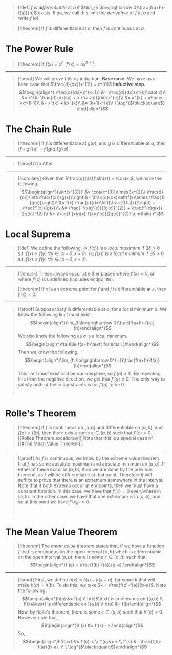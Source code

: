 >[!def]
>$f$ is *differentiable* at $a$ if $\lim_{h \longrightarrow 0}\frac{f(a+h)-f(a)}{h}$ exists.
>If so, we call this limit the *derivative* of $f$ at $a$ and write $f'(a)$.

>[!theorem]
>If $f$ is differentiable at $a$, then $f$ is continuous at $a$.
# The Power Rule
>[!theorem]
>If $f(x) = x^n$, $f'(x) = nx^{n-1}$.
---
>[!proof]
>We will prove this by induction.
>**Base case.**
>We have as a base case that $\frac{d}{dx}(x^{1}) = x^{0}$
>**Inductive step.**
>$$\begin{align*}
\frac{d}{dx}(x^{k+1}) &= \frac{d}{dx}(x^{k}\cdot x)\\
&= x^{k} \frac{d}{dx}(x) + x \frac{d}{dx}(x^{k})\\
&= x^{k} + x\times kx^{k-1}\\
&= x^{k} + kx^{k}\\
&= (k+1)x^{k}\\
\ \tag*{$\blacksquare$}
\end{align*}$$

# The Chain Rule
>[!theorem]
>If $f$ is differentiable at $g(a)$, and $g$ is differentiable at $a$, then $(f\circ g)'(a) = f'(g(a))g'(a)$.
---
>[!proof]
>Do After
---
>[!corollary]
>Given that $\frac{d}{dx}(\sin(x)) = \cos(x)$, we have the following.
>$$\begin{align*}(\sin(x^{3}))' &= \cos(x^{3})\times3x^{2}\\
\frac{d}{dx}\left(\frac{f(x)}{g(x)}\right)&= \frac{d}{dx}\left(f(x)\times \frac{1}{g(x)}\right)\\
&= f(x) \frac{d}{dx}\left(\frac{1}{g(x)}\right) + \frac{f'(x)}{g(x)}\\
&= \frac{-f(x)g'(x)}{[g(x)]^{2}} + \frac{f'(x)g(x)}{[g(x)]^{2}}\\
&= \frac{f'(x)g(x)-f(x)g'(x)}{[g(x)]^{2}}
\end{align*}$$

# Local Suprema
>[!def]
>We define the following.
>$(x,f(x))$ is a *local maximum* if $\exists \delta>0\text{ s.t. }f(x)\ge f(y)\ \forall y\in(x-\delta, x+\delta)$.
>$(x,f(x))$ is a *local minimum* if $\exists \delta>0\text{ s.t. }f(x)\le f(y)\ \forall y\in (x-\delta, x+\delta)$.
---
>[!remark]
>These always occur at either places where $f'(x)=0$, or where $f'(x)$ is undefined (includes endpoints).

>[!theorem]
>If $x$ is an extreme point for $f$ and $f$ is differentiable at $x$, then $f'(x)=0$.
---
>[!proof]
>Suppose that $f$ is differentiable at $a$, for a local minimum $a$. We know the following limit must exist.
>$$\begin{align*}\lim_{h\longrightarrow 0}\frac{f(a+h)-f(a)}{h}\end{align*}$$
>We also know the following as $a$ is a local minimum.
>$$\begin{align*}f(a)&\le f(a+h)\text{ for small }h\end{align*}$$
>Then we know the following.
>$$\begin{align*}\lim_{h \longrightarrow 0^{+}}\frac{f(a+h)-f(a)}{h}\end{align*}$$
>This limit must exist and be non-negative, so $f'(a)\ge0$.
>By repeating this from the negative direction, we get that $f'(a)\ge 0$.
>The only way to satisfy both of these constraints is for $f'(a)$ to be $0$.
>$$\ \tag*{$\blacksquare$}$$

# Rolle's Theorem
>[!theorem]
>If $f$ is continuous on $[a,b]$ and differentiable on $(a,b)$, and $f(a)=f(b)$, then there exists some $c\in(a,b)$ such that $f'(c)=0$.
>![[Rolles Theorem.excalidraw]]
>Note that this is a special case of [[#The Mean Value Theorem]].
---
>[!proof]
>As $f$ is continuous, we know by the extreme value theorem that $f$ has some absolute maximum and absolute minimum on $[a,b]$.
>If either of these occur in $(a,b)$, then we are done by the previous theorem, as $f$ will be differentiable at that point. Therefore it will suffice to prove that there is an extremum somewhere in the interval.
>Note that if both extrema occur at endpoints, then we must have a constant function. In this case, we have that $f'(x)=0$ everywhere in $(a,b)$.
>In the other case, we have that one extremum is in $(a,b)$, and so at this point we have $f'(x_{0})=0$.
>$$\ \tag*{$\blacksquare$}$$
# The Mean Value Theorem
>[!theorem]
>The *mean value theorem* states that, if we have a function $f$ that is continuous on the open interval $[a,b]$ which is differentiable on the open interval $(a,b)$, there is some $c\in(a,b)$ such that,
>$$\begin{align*}f'(c) = \frac{f(b)-f(a)}{b-a}.\end{align*}$$
---
>[!proof]
>First, we define $h(x) = f(x)-k(x-a)$, for some $k$ that will make $h(a)=h(b)$. To do this, we take $k = \frac{f(b)-f(a)}{b-a}$.
>Note the following:
>$$\begin{align*}h(a) &= f(a) \\ h(x)&\text{ is continuous on }[a,b] \\ h(x)&\text{ is differentiable on }(a,b) \\ h(b) &= f(b)\end{align*}$$
>Now, by Rolle's theorem, there is some $c\in(a,b)$ such that $h'(c)=0$.
>However note that,
>$$\begin{align*}h'(x) &= f'(x) - k.\end{align*}$$
>So,
>$$\begin{align*}h'(c)=0&= f'(c)-k \\ f'(c)&= k \\ f'(c) &= \frac{f(b)-f(a)}{b-a}. \\ \ \tag*{$\blacksquare$}\end{align*}$$
